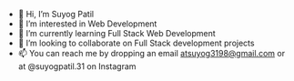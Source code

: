 - 👋 Hi, I’m Suyog Patil
- 👀 I’m interested in Web Development
- 🌱 I’m currently learning Full Stack Web Development
- 💞️ I’m looking to collaborate on Full Stack development projects
- 📫 You can reach me by dropping an email atsuyog3198@gmail.com or at @suyogpatil.31 on Instagram

<!---
suyogpatil3/suyogpatil3 is a ✨ special ✨ repository because its `README.md` (this file) appears on your GitHub profile.
You can click the Preview link to take a look at your changes.
--->
